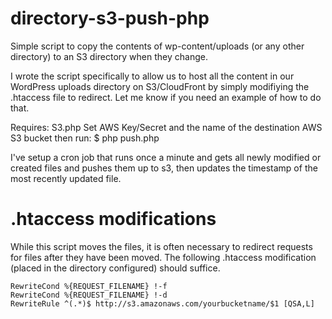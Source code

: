 directory-s3-push-php
=======================

Simple script to copy the contents of wp-content/uploads (or any other directory) to an S3 directory when they change.

I wrote the script specifically to allow us to host all the content in our WordPress uploads directory on S3/CloudFront by simply modifiying the .htaccess file to redirect. Let me know if you need an example of how to do that.

Requires: S3.php
Set AWS Key/Secret and the name of the destination AWS S3 bucket then run:
$ php push.php

I've setup a cron job that runs once a minute and gets all newly modified or created files and pushes them up to s3, then updates the timestamp of the most recently updated file.

.htaccess modifications
=======================

While this script moves the files, it is often necessary to redirect requests for files after they have been moved. The following .htaccess modification (placed in the directory configured) should suffice.

```
RewriteCond %{REQUEST_FILENAME} !-f
RewriteCond %{REQUEST_FILENAME} !-d
RewriteRule ^(.*)$ http://s3.amazonaws.com/yourbucketname/$1 [QSA,L]
```
